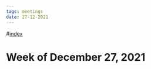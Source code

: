 ```yaml
---
tags: meetings
date: 27-12-2021
---
```

#[index](notes/general-circle/old-gc-meetings/index.md) 
# Week of December 27, 2021
